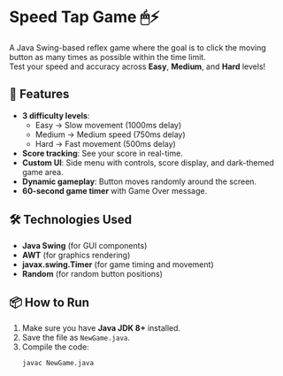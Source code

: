 # Speed Tap Game 🖱⚡

A Java Swing-based reflex game where the goal is to click the moving button as many times as possible within the time limit.  
Test your speed and accuracy across **Easy**, **Medium**, and **Hard** levels!

## 🎯 Features
- **3 difficulty levels**:  
  - Easy → Slow movement (1000ms delay)  
  - Medium → Medium speed (750ms delay)  
  - Hard → Fast movement (500ms delay)  
- **Score tracking**: See your score in real-time.  
- **Custom UI**: Side menu with controls, score display, and dark-themed game area.  
- **Dynamic gameplay**: Button moves randomly around the screen.  
- **60-second game timer** with Game Over message.

## 🛠 Technologies Used
- **Java Swing** (for GUI components)
- **AWT** (for graphics rendering)
- **javax.swing.Timer** (for game timing and movement)
- **Random** (for random button positions)

## 📦 How to Run
1. Make sure you have **Java JDK 8+** installed.  
2. Save the file as `NewGame.java`.  
3. Compile the code:
   ```bash
   javac NewGame.java

